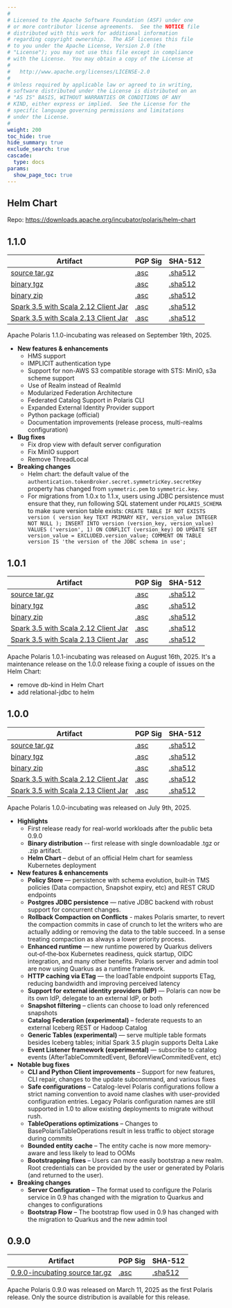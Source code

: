 ```yaml
---
#
# Licensed to the Apache Software Foundation (ASF) under one
# or more contributor license agreements.  See the NOTICE file
# distributed with this work for additional information
# regarding copyright ownership.  The ASF licenses this file
# to you under the Apache License, Version 2.0 (the
# "License"); you may not use this file except in compliance
# with the License.  You may obtain a copy of the License at
#
#   http://www.apache.org/licenses/LICENSE-2.0
#
# Unless required by applicable law or agreed to in writing,
# software distributed under the License is distributed on an
# "AS IS" BASIS, WITHOUT WARRANTIES OR CONDITIONS OF ANY
# KIND, either express or implied.  See the License for the
# specific language governing permissions and limitations
# under the License.
#
weight: 200
toc_hide: true
hide_summary: true
exclude_search: true
cascade:
  type: docs
params:
  show_page_toc: true 
---
```


## Helm Chart
Repo: https://downloads.apache.org/incubator/polaris/helm-chart

## 1.1.0
| Artifact                                                                                                                                                                                         | PGP Sig                                                                                                                                                  | SHA-512 |
|--------------------------------------------------------------------------------------------------------------------------------------------------------------------------------------------------|----------------------------------------------------------------------------------------------------------------------------------------------------------|---|
| [source tar.gz](https://downloads.apache.org/incubator/polaris/1.1.0-incubating/apache-polaris-1.1.0-incubating.tar.gz)                                                              | [.asc](https://downloads.apache.org/incubator/polaris/1.1.0-incubating/apache-polaris-1.1.0-incubating.tar.gz.asc)                                       | [.sha512](https://downloads.apache.org/incubator/polaris/1.1.0-incubating/apache-polaris-1.1.0-incubating.tar.gz.sha512) |
| [binary tgz](https://downloads.apache.org/incubator/polaris/1.1.0-incubating/polaris-bin-1.1.0-incubating.tgz)                                                                       | [.asc](https://downloads.apache.org/incubator/polaris/1.1.0-incubating/polaris-bin-1.1.0-incubating.tgz.asc)                                             | [.sha512](https://downloads.apache.org/incubator/polaris/1.1.0-incubating/polaris-bin-1.1.0-incubating.tgz.sha512) |
| [binary zip](https://downloads.apache.org/incubator/polaris/1.1.0-incubating/polaris-bin-1.1.0-incubating.zip)                                                                       | [.asc](https://downloads.apache.org/incubator/polaris/1.1.0-incubating/polaris-bin-1.1.0-incubating.zip.asc)                                             | [.sha512](https://downloads.apache.org/incubator/polaris/1.1.0-incubating/polaris-bin-1.1.0-incubating.zip.sha512) |
| [Spark 3.5 with Scala 2.12 Client Jar](https://repo1.maven.org/maven2/org/apache/polaris/polaris-spark-3.5_2.12/1.1.0-incubating/polaris-spark-3.5_2.12-1.1.0-incubating-bundle.jar) | [.asc](https://repo1.maven.org/maven2/org/apache/polaris/polaris-spark-3.5_2.12/1.1.0-incubating/polaris-spark-3.5_2.12-1.1.0-incubating-bundle.jar.asc) | [.sha512](https://repo1.maven.org/maven2/org/apache/polaris/polaris-spark-3.5_2.12/1.1.0-incubating/polaris-spark-3.5_2.12-1.1.0-incubating-bundle.jar.sha512) |
| [Spark 3.5 with Scala 2.13 Client Jar](https://repo1.maven.org/maven2/org/apache/polaris/polaris-spark-3.5_2.13/1.1.0-incubating/polaris-spark-3.5_2.13-1.1.0-incubating-bundle.jar) | [.asc](https://repo1.maven.org/maven2/org/apache/polaris/polaris-spark-3.5_2.13/1.1.0-incubating/polaris-spark-3.5_2.13-1.1.0-incubating-bundle.jar.asc) | [.sha512](https://repo1.maven.org/maven2/org/apache/polaris/polaris-spark-3.5_2.13/1.1.0-incubating/polaris-spark-3.5_2.13-1.1.0-incubating-bundle.jar.sha512) |

Apache Polaris 1.1.0-incubating was released on September 19th, 2025. 
- **New features & enhancements**
  - HMS support
  - IMPLICIT authentication type
  - Support for non-AWS S3 compatible storage with STS: MinIO, s3a scheme support
  - Use of Realm instead of RealmId
  - Modularized Federation Architecture
  - Federated Catalog Support in Polaris CLI
  - Expanded External Identity Provider support
  - Python package (official)
  - Documentation improvements (release process, multi-realms configuration)
- **Bug fixes**
  - Fix drop view with default server configuration
  - Fix MinIO support
  - Remove ThreadLocal
- **Breaking changes**
  - Helm chart: the default value of the `authentication.tokenBroker.secret.symmetricKey.secretKey` property has changed 
    from `symmetric.pem` to `symmetric.key`.
  - For migrations from 1.0.x to 1.1.x, users using JDBC persistence must ensure that they,
    run following SQL statement under `POLARIS_SCHEMA` to make sure version table exists:
    `CREATE TABLE IF NOT EXISTS version (
       version_key TEXT PRIMARY KEY,
       version_value INTEGER NOT NULL
    );
    INSERT INTO version (version_key, version_value)
      VALUES ('version', 1)
    ON CONFLICT (version_key) DO UPDATE
                            SET version_value = EXCLUDED.version_value;
    COMMENT ON TABLE version IS 'the version of the JDBC schema in use';`

## 1.0.1
| Artifact                                                                                                                                                                                         | PGP Sig                                                                                                                                                  | SHA-512 |
|--------------------------------------------------------------------------------------------------------------------------------------------------------------------------------------------------|----------------------------------------------------------------------------------------------------------------------------------------------------------|---|
| [source tar.gz](https://downloads.apache.org/incubator/polaris/1.0.1-incubating/apache-polaris-1.0.1-incubating.tar.gz)                                                              | [.asc](https://downloads.apache.org/incubator/polaris/1.0.1-incubating/apache-polaris-1.0.1-incubating.tar.gz.asc)                                       | [.sha512](https://downloads.apache.org/incubator/polaris/1.0.1-incubating/apache-polaris-1.0.1-incubating.tar.gz.sha512) |
| [binary tgz](https://downloads.apache.org/incubator/polaris/1.0.1-incubating/polaris-bin-1.0.1-incubating.tgz)                                                                       | [.asc](https://downloads.apache.org/incubator/polaris/1.0.1-incubating/polaris-bin-1.0.1-incubating.tgz.asc)                                             | [.sha512](https://downloads.apache.org/incubator/polaris/1.0.1-incubating/polaris-bin-1.0.1-incubating.tgz.sha512) |
| [binary zip](https://downloads.apache.org/incubator/polaris/1.0.1-incubating/polaris-bin-1.0.1-incubating.zip)                                                                       | [.asc](https://downloads.apache.org/incubator/polaris/1.0.1-incubating/polaris-bin-1.0.1-incubating.zip.asc)                                             | [.sha512](https://downloads.apache.org/incubator/polaris/1.0.1-incubating/polaris-bin-1.0.1-incubating.zip.sha512) |
| [Spark 3.5 with Scala 2.12 Client Jar](https://repo1.maven.org/maven2/org/apache/polaris/polaris-spark-3.5_2.12/1.0.1-incubating/polaris-spark-3.5_2.12-1.0.1-incubating-bundle.jar) | [.asc](https://repo1.maven.org/maven2/org/apache/polaris/polaris-spark-3.5_2.12/1.0.1-incubating/polaris-spark-3.5_2.12-1.0.1-incubating-bundle.jar.asc) | [.sha512](https://repo1.maven.org/maven2/org/apache/polaris/polaris-spark-3.5_2.12/1.0.1-incubating/polaris-spark-3.5_2.12-1.0.1-incubating-bundle.jar.sha512) |
| [Spark 3.5 with Scala 2.13 Client Jar](https://repo1.maven.org/maven2/org/apache/polaris/polaris-spark-3.5_2.13/1.0.1-incubating/polaris-spark-3.5_2.13-1.0.1-incubating-bundle.jar) | [.asc](https://repo1.maven.org/maven2/org/apache/polaris/polaris-spark-3.5_2.13/1.0.1-incubating/polaris-spark-3.5_2.13-1.0.1-incubating-bundle.jar.asc) | [.sha512](https://repo1.maven.org/maven2/org/apache/polaris/polaris-spark-3.5_2.13/1.0.1-incubating/polaris-spark-3.5_2.13-1.0.1-incubating-bundle.jar.sha512) |

Apache Polaris 1.0.1-incubating was released on August 16th, 2025. It's a maintenance release on the 1.0.0 release fixing a couple of issues on the Helm Chart:
- remove db-kind in Helm Chart
- add relational-jdbc to helm

## 1.0.0
| Artifact                                                                                                                                                                                         | PGP Sig                                                                                                                                                  | SHA-512 |
|--------------------------------------------------------------------------------------------------------------------------------------------------------------------------------------------------|----------------------------------------------------------------------------------------------------------------------------------------------------------|---|
| [source tar.gz](https://downloads.apache.org/incubator/polaris/1.0.0-incubating/apache-polaris-1.0.0-incubating.tar.gz)                                                              | [.asc](https://downloads.apache.org/incubator/polaris/1.0.0-incubating/apache-polaris-1.0.0-incubating.tar.gz.asc)                                       | [.sha512](https://downloads.apache.org/incubator/polaris/1.0.0-incubating/apache-polaris-1.0.0-incubating.tar.gz.sha512) |
| [binary tgz](https://downloads.apache.org/incubator/polaris/1.0.0-incubating/polaris-bin-1.0.0-incubating.tgz)                                                                       | [.asc](https://downloads.apache.org/incubator/polaris/1.0.0-incubating/polaris-bin-1.0.0-incubating.tgz.asc)                                             | [.sha512](https://downloads.apache.org/incubator/polaris/1.0.0-incubating/polaris-bin-1.0.0-incubating.tgz.sha512) |
| [binary zip](https://downloads.apache.org/incubator/polaris/1.0.0-incubating/polaris-bin-1.0.0-incubating.zip)                                                                       | [.asc](https://downloads.apache.org/incubator/polaris/1.0.0-incubating/polaris-bin-1.0.0-incubating.zip.asc)                                             | [.sha512](https://downloads.apache.org/incubator/polaris/1.0.0-incubating/polaris-bin-1.0.0-incubating.zip.sha512) |
| [Spark 3.5 with Scala 2.12 Client Jar](https://repo1.maven.org/maven2/org/apache/polaris/polaris-spark-3.5_2.12/1.0.0-incubating/polaris-spark-3.5_2.12-1.0.0-incubating-bundle.jar) | [.asc](https://repo1.maven.org/maven2/org/apache/polaris/polaris-spark-3.5_2.12/1.0.0-incubating/polaris-spark-3.5_2.12-1.0.0-incubating-bundle.jar.asc) | [.sha512](https://repo1.maven.org/maven2/org/apache/polaris/polaris-spark-3.5_2.12/1.0.0-incubating/polaris-spark-3.5_2.12-1.0.0-incubating-bundle.jar.sha512) |
| [Spark 3.5 with Scala 2.13 Client Jar](https://repo1.maven.org/maven2/org/apache/polaris/polaris-spark-3.5_2.13/1.0.0-incubating/polaris-spark-3.5_2.13-1.0.0-incubating-bundle.jar) | [.asc](https://repo1.maven.org/maven2/org/apache/polaris/polaris-spark-3.5_2.13/1.0.0-incubating/polaris-spark-3.5_2.13-1.0.0-incubating-bundle.jar.asc) | [.sha512](https://repo1.maven.org/maven2/org/apache/polaris/polaris-spark-3.5_2.13/1.0.0-incubating/polaris-spark-3.5_2.13-1.0.0-incubating-bundle.jar.sha512) |

Apache Polaris 1.0.0-incubating was released on July 9th, 2025.
- **Highlights**
    - First release ready for real-world workloads after the public beta 0.9.0
    - **Binary distribution** -- first release with single downloadable .tgz or .zip artifact.
    - **Helm Chart** – debut of an official Helm chart for seamless Kubernetes deployment
- **New features & enhancements**
    - **Policy Store** — persistence with schema evolution, built‑in TMS policies (Data compaction, Snapshot expiry, etc) and REST CRUD endpoints
    - **Postgres JDBC persistence** — native JDBC backend with robust support for concurrent changes.
    - **Rollback Compaction on Conflicts** - makes Polaris smarter, to revert the compaction commits in case of crunch to let the writers who are actually adding or removing the data to the table succeed. In a sense treating compaction as always a lower priority process.
    - **Enhanced runtime** — new runtime powered by Quarkus delivers out‑of‑the‑box Kubernetes readiness, quick startup, OIDC integration, and many other benefits. Polaris server and admin tool are now using Quarkus as a runtime framework.
    - **HTTP caching via ETag** — the loadTable endpoint supports ETag, reducing bandwidth and improving perceived latency
    - **Support for external identity providers (IdP)** — Polaris can now be its own IdP, delegate to an external IdP, or both
    - **Snapshot filtering** – clients can choose to load only referenced snapshots
    - **Catalog Federation (experimental)** – federate requests to an external Iceberg REST or Hadoop Catalog
    - **Generic Tables (experimental)** — serve multiple table formats besides Iceberg tables; initial Spark 3.5 plugin supports Delta Lake
    - **Event Listener framework (experimental)** — subscribe to catalog events (AfterTableCommitedEvent, BeforeViewCommitedEvent, etc)
- **Notable bug fixes**
    - **CLI and Python Client improvements** – Support for new features, CLI repair, changes to the update subcommand, and various fixes
    - **Safe configurations** – Catalog-level Polaris configurations follow a strict naming convention to avoid name clashes with user-provided configuration entries. Legacy Polaris configuration names are still supported in 1.0 to allow existing deployments to migrate without rush.
    - **TableOperations optimizations** – Changes to BasePolarisTableOperations result in less traffic to object storage during commits
    - **Bounded entity cache** – The entity cache is now more memory-aware and less likely to lead to OOMs
    - **Bootstrapping fixes** – Users can more easily bootstrap a new realm. Root credentials can be provided by the user or generated by Polaris (and returned to the user).
- **Breaking changes**
    - **Server Configuration** – The format used to configure the Polaris service in 0.9 has changed with the migration to Quarkus and changes to configurations
    - **Bootstrap Flow** – The bootstrap flow used in 0.9 has changed with the migration to Quarkus and the new admin tool

## 0.9.0

| Artifact                                                                                                                                 | PGP Sig | SHA-512 |
|------------------------------------------------------------------------------------------------------------------------------------------|---|---|
| [0.9.0-incubating source tar.gz](https://downloads.apache.org/incubator/polaris/0.9.0-incubating/apache-polaris-0.9.0-incubating.tar.gz) | [.asc](https://downloads.apache.org/incubator/polaris/0.9.0-incubating/apache-polaris-0.9.0-incubating.tar.gz.asc) | [.sha512](https://downloads.apache.org/incubator/polaris/0.9.0-incubating/apache-polaris-0.9.0-incubating.tar.gz.sha512) |

Apache Polaris 0.9.0 was released on March 11, 2025 as the first Polaris release. Only the source distribution is available for this release. 
